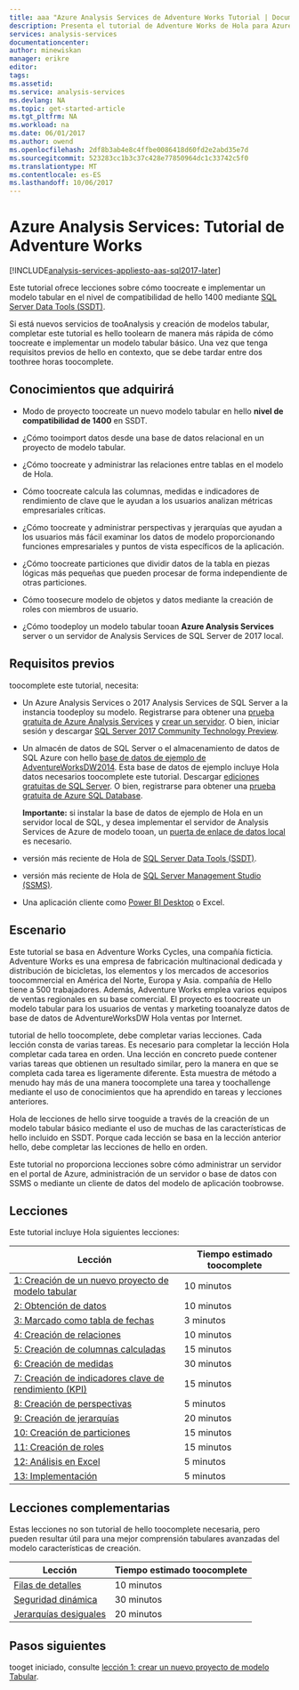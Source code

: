 ```yaml
---
title: aaa "Azure Analysis Services de Adventure Works Tutorial | Documentos de Microsoft"
description: Presenta el tutorial de Adventure Works de Hola para Azure Analysis Services
services: analysis-services
documentationcenter: 
author: minewiskan
manager: erikre
editor: 
tags: 
ms.assetid: 
ms.service: analysis-services
ms.devlang: NA
ms.topic: get-started-article
ms.tgt_pltfrm: NA
ms.workload: na
ms.date: 06/01/2017
ms.author: owend
ms.openlocfilehash: 2df8b3ab4e8c4ffbe0086418d60fd2e2abd35e7d
ms.sourcegitcommit: 523283cc1b3c37c428e77850964dc1c33742c5f0
ms.translationtype: MT
ms.contentlocale: es-ES
ms.lasthandoff: 10/06/2017
---
```

# <a name="azure-analysis-services---adventure-works-tutorial"></a>Azure Analysis Services: Tutorial de Adventure Works

[!INCLUDE[analysis-services-appliesto-aas-sql2017-later](../../../includes/analysis-services-appliesto-aas-sql2017-later.md)]

Este tutorial ofrece lecciones sobre cómo toocreate e implementar un modelo tabular en el nivel de compatibilidad de hello 1400 mediante [SQL Server Data Tools (SSDT)](https://docs.microsoft.com/sql/ssdt/download-sql-server-data-tools-ssdt).  

Si está nuevos servicios de tooAnalysis y creación de modelos tabular, completar este tutorial es hello toolearn de manera más rápida de cómo toocreate e implementar un modelo tabular básico. Una vez que tenga requisitos previos de hello en contexto, que se debe tardar entre dos toothree horas toocomplete.  
  
## <a name="what-you-learn"></a>Conocimientos que adquirirá   
  
-   Modo de proyecto toocreate un nuevo modelo tabular en hello **nivel de compatibilidad de 1400** en SSDT.
  
-   ¿Cómo tooimport datos desde una base de datos relacional en un proyecto de modelo tabular.  
  
-   ¿Cómo toocreate y administrar las relaciones entre tablas en el modelo de Hola.  
  
-   Cómo toocreate calcula las columnas, medidas e indicadores de rendimiento de clave que le ayudan a los usuarios analizan métricas empresariales críticas.  
  
-   ¿Cómo toocreate y administrar perspectivas y jerarquías que ayudan a los usuarios más fácil examinar los datos de modelo proporcionando funciones empresariales y puntos de vista específicos de la aplicación.  
  
-   ¿Cómo toocreate particiones que dividir datos de la tabla en piezas lógicas más pequeñas que pueden procesar de forma independiente de otras particiones.  
  
-   Cómo toosecure modelo de objetos y datos mediante la creación de roles con miembros de usuario.  
  
-   ¿Cómo toodeploy un modelo tabular tooan **Azure Analysis Services** server o un servidor de Analysis Services de SQL Server de 2017 local.  
  
## <a name="prerequisites"></a>Requisitos previos  
toocomplete este tutorial, necesita:  
  
-   Un Azure Analysis Services o 2017 Analysis Services de SQL Server a la instancia toodeploy su modelo. Registrarse para obtener una [prueba gratuita de Azure Analysis Services](https://azure.microsoft.com/services/analysis-services/) y [crear un servidor](../analysis-services-create-server.md). O bien, iniciar sesión y descargar [SQL Server 2017 Community Technology Preview](https://www.microsoft.com/evalcenter/evaluate-sql-server-vnext-ctp). 

-   Un almacén de datos de SQL Server o el almacenamiento de datos de SQL Azure con hello [base de datos de ejemplo de AdventureWorksDW2014](http://go.microsoft.com/fwlink/?LinkID=335807). Esta base de datos de ejemplo incluye Hola datos necesarios toocomplete este tutorial. Descargar [ediciones gratuitas de SQL Server](https://www.microsoft.com/sql-server/sql-server-downloads). O bien, registrarse para obtener una [prueba gratuita de Azure SQL Database](https://azure.microsoft.com/services/sql-database/). 

    **Importante:** si instalar la base de datos de ejemplo de Hola en un servidor local de SQL, y desea implementar el servidor de Analysis Services de Azure de modelo tooan, un [puerta de enlace de datos local](../analysis-services-gateway.md) es necesario.

-   versión más reciente de Hola de [SQL Server Data Tools (SSDT)](https://msdn.microsoft.com/library/mt204009.aspx).

-   versión más reciente de Hola de [SQL Server Management Studio (SSMS)](https://docs.microsoft.com/sql/ssms/download-sql-server-management-studio-ssms).    

-   Una aplicación cliente como [Power BI Desktop](https://powerbi.microsoft.com/desktop/) o Excel. 

## <a name="scenario"></a>Escenario  
Este tutorial se basa en Adventure Works Cycles, una compañía ficticia. Adventure Works es una empresa de fabricación multinacional dedicada y distribución de bicicletas, los elementos y los mercados de accesorios toocommercial en América del Norte, Europa y Asia. compañía de Hello tiene a 500 trabajadores. Además, Adventure Works emplea varios equipos de ventas regionales en su base comercial. El proyecto es toocreate un modelo tabular para los usuarios de ventas y marketing tooanalyze datos de base de datos de AdventureWorksDW Hola ventas por Internet.  
  
tutorial de hello toocomplete, debe completar varias lecciones. Cada lección consta de varias tareas. Es necesario para completar la lección Hola completar cada tarea en orden. Una lección en concreto puede contener varias tareas que obtienen un resultado similar, pero la manera en que se completa cada tarea es ligeramente diferente. Esta muestra de método a menudo hay más de una manera toocomplete una tarea y toochallenge mediante el uso de conocimientos que ha aprendido en tareas y lecciones anteriores.  
  
Hola de lecciones de hello sirve tooguide a través de la creación de un modelo tabular básico mediante el uso de muchas de las características de hello incluido en SSDT. Porque cada lección se basa en la lección anterior hello, debe completar las lecciones de hello en orden.
  
Este tutorial no proporciona lecciones sobre cómo administrar un servidor en el portal de Azure, administración de un servidor o base de datos con SSMS o mediante un cliente de datos del modelo de aplicación toobrowse. 


## <a name="lessons"></a>Lecciones  
Este tutorial incluye Hola siguientes lecciones:  
  
|Lección|Tiempo estimado toocomplete|  
|----------|------------------------------|  
|[1: Creación de un nuevo proyecto de modelo tabular](../tutorials/aas-lesson-1-create-a-new-tabular-model-project.md)|10 minutos|  
|[2: Obtención de datos](../tutorials/aas-lesson-2-get-data.md)|10 minutos|  
|[3: Marcado como tabla de fechas](../tutorials/aas-lesson-3-mark-as-date-table.md)|3 minutos|  
|[4: Creación de relaciones](../tutorials/aas-lesson-4-create-relationships.md)|10 minutos|  
|[5: Creación de columnas calculadas](../tutorials/aas-lesson-5-create-calculated-columns.md)|15 minutos|
|[6: Creación de medidas](../tutorials/aas-lesson-6-create-measures.md)|30 minutos|  
|[7: Creación de indicadores clave de rendimiento (KPI)](../tutorials/aas-lesson-7-create-key-performance-indicators.md)|15 minutos|  
|[8: Creación de perspectivas](../tutorials/aas-lesson-8-create-perspectives.md)|5 minutos|  
|[9: Creación de jerarquías](../tutorials/aas-lesson-9-create-hierarchies.md)|20 minutos|  
|[10: Creación de particiones](../tutorials/aas-lesson-10-create-partitions.md)|15 minutos|  
|[11: Creación de roles](../tutorials/aas-lesson-11-create-roles.md)|15 minutos|  
|[12: Análisis en Excel](../tutorials/aas-lesson-12-analyze-in-excel.md)|5 minutos| 
|[13: Implementación](../tutorials/aas-lesson-13-deploy.md)|5 minutos|  
  
## <a name="supplemental-lessons"></a>Lecciones complementarias  
Estas lecciones no son tutorial de hello toocomplete necesaria, pero pueden resultar útil para una mejor comprensión tabulares avanzadas del modelo características de creación.  
  
|Lección|Tiempo estimado toocomplete|  
|----------|------------------------------|  
|[Filas de detalles](../tutorials/aas-supplemental-lesson-detail-rows.md)|10 minutos|
|[Seguridad dinámica](../tutorials/aas-supplemental-lesson-dynamic-security.md)|30 minutos|
|[Jerarquías desiguales](../tutorials/aas-supplemental-lesson-ragged-hierarchies.md)|20 minutos| 

  
## <a name="next-steps"></a>Pasos siguientes  
tooget iniciado, consulte [lección 1: crear un nuevo proyecto de modelo Tabular](../tutorials/aas-lesson-1-create-a-new-tabular-model-project.md).  
  
  
  

